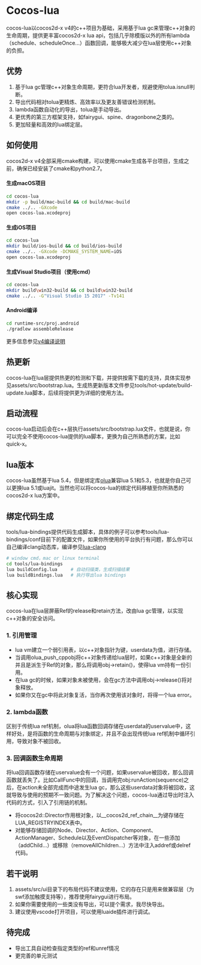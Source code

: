 # Cocos-lua

cocos-lua以cocos2d-x v4的c++项目为基础，采用基于lua gc来管理c++对象的生命周期，提供更丰富cocos2d-x lua api，包括几乎除模版以外的所有lambda（schedule、scheduleOnce...）函数回调，能够极大减少在lua层使用c++对象的负担。

## 优势

1. 基于lua gc管理c++对象生命周期，更符合lua开发者，规避使用tolua.isnull判断。
2. 导出代码相对tolua更精炼、高效率以及更友善错误检测机制。
3. lambda函数自动化的导出，tolua是手动导出。
4. 更优秀的第三方框架支持，如fairygui、spine、dragonbone之类的。
5. 更加轻量和高效的lua绑定层。

## 如何使用

cocos2d-x v4全部采用cmake构建，可以使用cmake生成各平台项目，生成之前，确保已经安装了cmake和python2.7。

#### 生成macOS项目

```sh
cd cocos-lua
mkdir -p build/mac-build && cd build/mac-build
cmake ../.. -GXcode
open cocos-lua.xcodeproj
```

#### 生成iOS项目

```sh
cd cocos-lua
mkdir build/ios-build && cd build/ios-build
cmake ../.. -GXcode -DCMAKE_SYSTEM_NAME=iOS
open cocos-lua.xcodeproj
```

#### 生成Visual Studio项目（使用cmd）

```sh
cd cocos-lua
mkdir build\win32-build && cd build\win32-build
cmake ../.. -G"Visual Studio 15 2017" -Tv141
```

#### Android编译
```sh
cd runtime-src/proj.android
./gradlew assembleRelease
```

更多信息参见[v4编译说明](https://github.com/cocos2d/cocos2d-x/blob/v4/cmake/README.md)

## 热更新

cocos-lua在lua层提供热更的检测和下载，并提供按需下载的支持，具体实现参见assets/src/bootstrap.lua。生成热更新版本文件参见tools/hot-update/build-update.lua脚本，后续将提供更为详细的使用方法。

## 启动流程

cocos-lua启动后会在c++层执行assets/src/bootstrap.lua文件，也就是说，你可以完全不使用cocos-lua提供的lua脚本，更换为自己所熟悉的方案，比如quick-x。

## lua版本

cocos-lua虽然基于lua 5.4，但是绑定库[olua](https://github.com/zhongfq/olua)兼容lua 5.1和5.3，也就是你自己可以更换lua 5.1或luajit。当然也可以将cocos-lua的绑定代码移植至你所熟悉的cocos2d-x lua方案中。

## 绑定代码生成

tools/lua-bindings提供代码生成脚本，具体的例子可以参考tools/lua-bindings/conf目前下的配置文件，如果你所使用的平台执行有问题，那么你可以自己编译clang动态库，编译参见[lua-clang](https://github.com/zhongfq/lua-clang)
```sh
# window cmd，mac or linux terminal
cd tools/lua-bindings
lua buildConfig.lua     # 自动扫描类，生成扫描结果
lua buildBindings.lua   # 执行导出lua bindings
```

## 核心实现

cocos-lua在lua层屏蔽Ref的release和retain方法，改由lua gc管理，以实现c++对象的安全访问。

### 1. 引用管理
+ lua vm建立一个弱引用表，以c++对象指针为键，userdata为值，进行存储。
+ 当调用olua_push_cppobj将c++对象传递给lua层时，如果c++对象是全新的并且是派生于Ref的对象，那么将调用obj->retain()，使得lua vm持有一份引用。
+ 在lua gc的时候，如果对象未被使用，会在gc方法中调用obj->release()将对象释放。
+ 如果你又在gc中将此对象复活，当你再次使用该对象时，将得一个lua error。

### 2. lambda函数

区别于传统lua ref机制，olua将lua函数回调存储在userdata的uservalue中，这样好处，是将函数的生命周期与对象绑定，并且不会出现传统lua ref机制中循环引用，导致对象不被回收。

### 3. 回调函数生命周期

将lua回调函数存储在uservalue会有一个问题，如果uservalue被回收，那么回调函数就丢失了。比如CallFunc中的回调，当调用完obj:runAction(sequence)之后，在action未全部完成而中途发生lua gc，那么这些userdata对象将被回收，这就导致与使用的预期不一致问题。为了解决这个问题，cocos-lua通过导出时注入代码的方式，引入了引用链的机制。

+ 将cocos2d::Director作用根对象，以__cocos2d_ref_chain__为键存储在LUA_REGISTRYINDEX表中。
+ 对能够存储回调的Node、Director、Action、Component、ActionManager、Schedule以及EventDispatcher等对象，在一些添加（addChild...）或移除（removeAllChildren...）方法中注入addref或delref代码。

## 若干说明
1. assets/src/ui目录下的布局代码不建议使用，它的存在只是用来做兼容层（为swf添加触摸支持等），推荐使用fairygui进行布局。
2. 如果你需要使用的一些类没有导出，可以提个需求，我尽快导出。
3. 建议使用vscode打开项目，可以使用luaide插件进行调试。

## 待完成

+ 导出工具自动检查指定类型的ref和unref情况
+ 更完善的单元测试